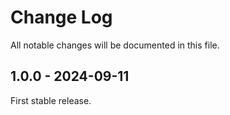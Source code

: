 # Change Log

All notable changes will be documented in this file.

## 1.0.0 - 2024-09-11

First stable release.
